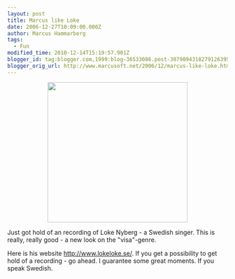 ```yaml
---
layout: post
title: Marcus like Loke
date: 2006-12-27T10:09:00.000Z
author: Marcus Hammarberg
tags:
  - Fun
modified_time: 2010-12-14T15:19:57.901Z
blogger_id: tag:blogger.com,1999:blog-36533086.post-3079094318279126395
blogger_orig_url: http://www.marcusoft.net/2006/12/marcus-like-loke.html
---
```



[<img src="http://www.lokeloke.se/bilder/rubriker/topjagarloke.jpg"
style="DISPLAY: block; MARGIN: 0px auto 10px; WIDTH: 320px; CURSOR: hand; TEXT-ALIGN: center"
data-border="0" />](http://www.lokeloke.se/bilder/rubriker/topjagarloke.jpg)

Just got hold of an recording of Loke Nyberg - a Swedish singer. This is
really, really good - a new look on the "visa"-genre.

Here is his website <http://www.lokeloke.se/>. If you get a possibility
to get hold of a recording - go ahead. I guarantee some great moments.
If you speak Swedish.
